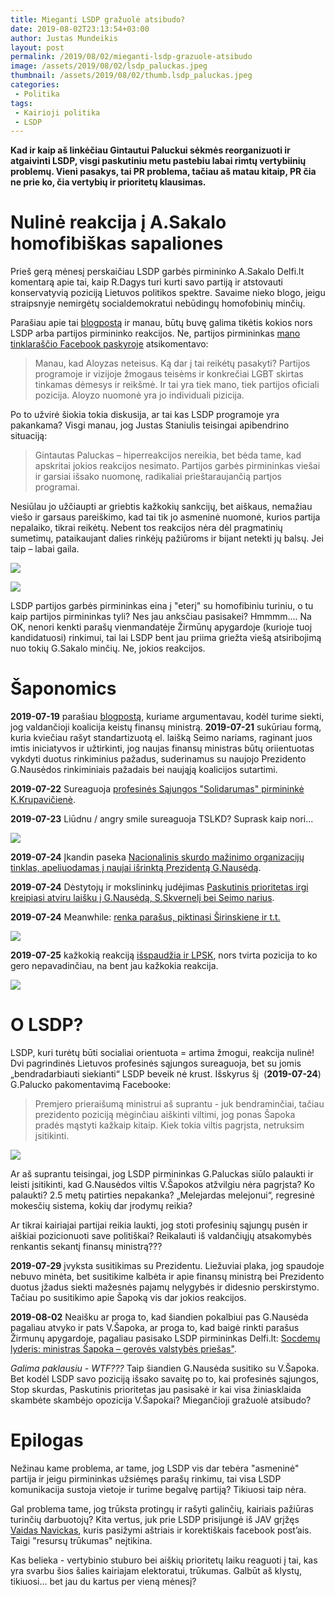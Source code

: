 ```yaml
---
title: Mieganti LSDP gražuolė atsibudo?
date: 2019-08-02T23:13:54+03:00
author: Justas Mundeikis
layout: post
permalink: /2019/08/02/mieganti-lsdp-grazuole-atsibudo
image: /assets/2019/08/02/lsdp_paluckas.jpeg
thumbnail: /assets/2019/08/02/thumb.lsdp_paluckas.jpeg
categories:
 - Politika
tags:
 - Kairioji politika
 - LSDP
---
```

**Kad ir kaip aš linkėčiau Gintautui Paluckui sėkmės reorganizuoti ir atgaivinti LSDP, visgi paskutiniu metu pastebiu labai rimtų vertybiinių problemų. Vieni pasakys, tai PR problema, tačiau aš matau kitaip, PR čia ne prie ko, čia vertybių ir prioritetų klausimas.**
<!--more-->

# Nulinė reakcija į A.Sakalo homofibiškas sapaliones
Prieš gerą mėnesį perskaičiau LSDP garbės pirmininko A.Sakalo Delfi.lt komentarą apie tai, kaip R.Dagys turi kurti savo partiją ir atstovauti konservatyvią poziciją Lietuvos politikos spektre. Savaime nieko blogo, jeigu straipsnyje nemirgėtų socialdemokratui nebūdingų homofobinių minčių.

Parašiau apie tai [blogpostą](http://lithuanian-economy.net/2019/07/07/homofobai-lsdp-tarpe/) ir manau, būtų buvę galima tikėtis kokios nors LSDP arba partijos pirmininko reakcijos. Ne, partijos pirmininkas [mano tinklaraščio Facebook paskyroje](https://www.facebook.com/lithuanianeconomy/posts/1042671609269264) atsikomentavo:

>Manau, kad Aloyzas neteisus. Ką dar į tai reikėtų pasakyti? Partijos programoje ir vizijoje žmogaus teisėms ir konkrečiai LGBT skirtas tinkamas dėmesys ir reikšmė. Ir tai yra tiek mano, tiek partijos oficiali pozicija. Aloyzo nuomonė yra jo individuali pizicija.

Po to užvirė šiokia tokia diskusija, ar tai kas LSDP programoje yra pakankama? Visgi manau, jog Justas Staniulis teisingai apibendrino situaciją:

>Gintautas Paluckas – hiperreakcijos nereikia, bet bėda tame, kad apskritai jokios reakcijos nesimato. Partijos garbės pirmininkas viešai ir garsiai išsako nuomonę, radikaliai prieštaraujančią partjos programai.

Nesiūlau jo užčiaupti ar griebtis kažkokių sankcijų, bet aiškaus, nemažiau viešo ir garsaus pareiškimo, kad tai tik jo asmeninė nuomonė, kurios partija nepalaiko, tikrai reikėtų. Nebent tos reakcijos nėra dėl pragmatinių sumetimų, pataikaujant dalies rinkėjų pažiūroms ir bijant netekti jų balsų. Jei taip – labai gaila.

![](/assets/2019/08/02/Screenshot-from-2019-08-02-22-02-54.jpg)

![](/assets/2019/08/02/Screenshot-from-2019-08-02-22-03-05.jpg)

LSDP partijos garbės pirmininkas eina į "eterį" su homofibiniu turiniu, o tu kaip partijos pirmininkas tyli? Nes jau anksčiau pasisakei? Hmmmm....
Na OK, nenori kenkti parašų vienmandatėje Žirmūnų apygardoje (kurioje tuoj kandidatuosi) rinkimui, tai lai LSDP bent jau priima griežta viešą atsiribojimą nuo tokių G.Sakalo minčių. Ne, jokios reakcijos.

# Šaponomics

**2019-07-19** parašiau [blogpostą](http://lithuanian-economy.net/2019/07/19/apeliavimas-i-demokratinius-socialistus-sioje-salyje-del-busimo-finansu-ministro), kuriame argumentavau, kodėl turime siekti, jog valdančioji koalicija keistų finansų ministrą. **2019-07-21** sukūriau formą, kuria kviečiau rašyt standartizuotą el. laišką Seimo nariams, raginant juos imtis iniciatyvos ir užtirkinti, jog naujas finansų ministras būtų oriientuotas vykdyti duotus rinkiminius pažadus, suderinamus su naujojo Prezidento G.Nausėdos rinkiminiais pažadais bei naująją koalicijos sutartimi.

**2019-07-22** Sureaguoja [profesinės Sąjungos "Solidarumas" pirmininkė K.Krupavičienė](https://www.lps.lt/2294-lietuvos-profesines-sajungos-solidarumas-pirmininke-ragina-netvirtinti-finansu-ministru-v-sapokos).

**2019-07-23** Liūdnu / angry smile sureaguoja TSLKD? Suprask kaip nori...

![](/assets/2019/08/02/Screenshot-from-2019-08-02-22-14-54.jpg)

**2019-07-24** Įkandin paseka [Nacionalinis skurdo mažinimo organizacijų tinklas, apeliuodamas į naujai išrinktą Prezidentą G.Nausėdą](http://www.stopskurdas.lt/naujienos/atviras-laiskas-lr-prezidentui-del-finansu-ministro-kandidaturos).

**2019-07-24** Dėstytojų ir mokslininkų judėjimas [Paskutinis prioritetas irgi kreipiasi atviru laišku į G.Nausėdą, S.Skvernelį bei Seimo narius](https://www.facebook.com/PaskutinisPrioritetas/posts/2480521082004371).

**2019-07-24** Meanwhile: [renka parašus, piktinasi Širinskiene ir t.t.](https://www.facebook.com/socdemai/)

![](/assets/2019/08/02/Screenshot-from-2019-08-02-22-57-55.jpg)

**2019-07-25** kažkokią reakciją [išspaudžia ir LPSK](https://www.facebook.com/permalink.php?story_fbid=2278324782203077&amp;id=153500544685522), nors tvirta pozicija to ko gero nepavadinčiau, na bent jau kažkokia reakcija.

![](/assets/2019/08/02/Screenshot-from-2019-08-02-22-19-13.jpg)

# O LSDP?
LSDP, kuri turėtų būti socialiai orientuota = artima žmogui, reakcija nulinė! Dvi pagrindinės Lietuvos profesinės sąjungos sureaguoja, bet su jomis „bendradarbiauti siekianti“ LSDP beveik nė krust. Išskyrus šį  (**2019-07-24**) G.Palucko pakomentavimą Facebooke:

>Premjero prieraišumą ministrui aš suprantu - juk bendraminčiai, tačiau prezidento poziciją mėginčiau aiškinti viltimi, jog ponas Šapoka pradės mąstyti kažkaip kitaip. Kiek tokia viltis pagrįsta, netruksim įsitikinti.

![](/assets/2019/08/02/Screenshot-from-2019-08-02-22-52-52.jpg)

Ar aš suprantu teisingai, jog LSDP pirmininkas G.Paluckas siūlo palaukti ir leisti įsitikinti, kad G.Nausėdos viltis V.Šapokos atžvilgiu nėra pagrįsta?
Ko palaukti? 2.5 metų patirties nepakanka? „Melejardas melejonui“, regresinė mokesčių sistema, kokių dar įrodymų reikia?

Ar tikrai kairiajai partijai reikia laukti, jog stoti profesinių sąjungų pusėn ir aiškiai pozicionuoti save politiškai? Reikalauti iš valdančiųjų atsakomybės renkantis sekantį finansų ministrą???

**2019-07-29** įvyksta susitikimas su Prezidentu. Liežuviai plaka, jog spaudoje nebuvo minėta, bet susitikime kalbėta ir apie finansų ministrą bei Prezidento duotus įžadus siekti mažesnės pajamų nelygybės ir didesnio perskirstymo. Tačiau po susitikimo apie Šapoką vis dar jokios reakcijos.

**2019-08-02** Neaišku ar proga to, kad šiandien pokalbiui pas G.Nausėda pagaliau atvyko ir pats V.Šapoka, ar proga to, kad baigė rinkti parašus Žirmunų apygardoje, pagaliau pasisako LSDP pirmininkas Delfi.lt: [Socdemų lyderis: ministras Šapoka – gerovės valstybės priešas"](https://www.delfi.lt/news/daily/lithuania/socdemu-lyderis-ministras-sapoka-geroves-valstybes-priesas.d?id=81890817).

*Galima paklausiu - WTF???* Taip šiandien G.Nausėda susitiko su V.Šapoka. Bet kodėl LSDP savo poziciją išsako savaitę po to, kai profesinės sąjungos, Stop skurdas, Paskutinis prioritetas jau pasisakė ir kai visa žiniasklaida skambėte skambėjo opozicija V.Šapokai? Miegančioji gražuolė atsibudo?

# Epilogas

Nežinau kame problema, ar tame, jog LSDP vis dar tebėra "asmeninė" partija ir jeigu pirmininkas užsiėmęs parašų rinkimu, tai visa LSDP komunikacija sustoja vietoje ir turime begalvę partiją? Tikiuosi taip nėra.

Gal problema tame, jog trūksta protingų ir rašyti galinčių, kairiais pažiūras turinčių darbuotojų? Kita vertus, juk prie LSDP prisijungė iš JAV grįžęs [Vaidas Navickas](https://www.facebook.com/vaidas.navickas.LT), kuris pasižymi aštriais ir korektiškais facebook post’ais. Taigi "resursų trūkumas" neįtikina.

Kas belieka - vertybinio stuburo bei aiškių prioritetų laiku reaguoti į tai, kas yra svarbu šios šalies kairiajam elektoratui, trūkumas. Galbūt aš klystų, tikiuosi... bet jau du kartus per vieną mėnesį?
